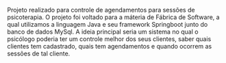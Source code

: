 Projeto realizado para controle de agendamentos para sessões de psicoterapia.
O projeto foi voltado para a máteria de Fábrica de Software, a qual utilizamos a linguagem Java e seu framework Springboot junto do banco de dados MySql.
A ideia principal seria um sistema no qual o psicólogo poderia ter um controle melhor dos seus clientes, saber quais clientes tem cadastrado, quais tem agendamentos e quando ocorrem as sessões de tal cliente. 
